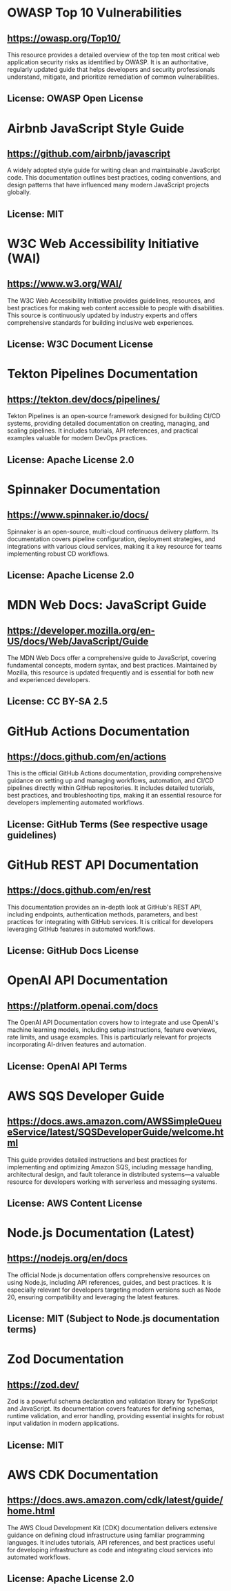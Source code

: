 # OWASP Top 10 Vulnerabilities
## https://owasp.org/Top10/
This resource provides a detailed overview of the top ten most critical web application security risks as identified by OWASP. It is an authoritative, regularly updated guide that helps developers and security professionals understand, mitigate, and prioritize remediation of common vulnerabilities.
## License: OWASP Open License

# Airbnb JavaScript Style Guide
## https://github.com/airbnb/javascript
A widely adopted style guide for writing clean and maintainable JavaScript code. This documentation outlines best practices, coding conventions, and design patterns that have influenced many modern JavaScript projects globally.
## License: MIT

# W3C Web Accessibility Initiative (WAI)
## https://www.w3.org/WAI/
The W3C Web Accessibility Initiative provides guidelines, resources, and best practices for making web content accessible to people with disabilities. This source is continuously updated by industry experts and offers comprehensive standards for building inclusive web experiences.
## License: W3C Document License

# Tekton Pipelines Documentation
## https://tekton.dev/docs/pipelines/
Tekton Pipelines is an open-source framework designed for building CI/CD systems, providing detailed documentation on creating, managing, and scaling pipelines. It includes tutorials, API references, and practical examples valuable for modern DevOps practices.
## License: Apache License 2.0

# Spinnaker Documentation
## https://www.spinnaker.io/docs/
Spinnaker is an open-source, multi-cloud continuous delivery platform. Its documentation covers pipeline configuration, deployment strategies, and integrations with various cloud services, making it a key resource for teams implementing robust CD workflows.
## License: Apache License 2.0

# MDN Web Docs: JavaScript Guide
## https://developer.mozilla.org/en-US/docs/Web/JavaScript/Guide
The MDN Web Docs offer a comprehensive guide to JavaScript, covering fundamental concepts, modern syntax, and best practices. Maintained by Mozilla, this resource is updated frequently and is essential for both new and experienced developers.
## License: CC BY-SA 2.5

# GitHub Actions Documentation
## https://docs.github.com/en/actions
This is the official GitHub Actions documentation, providing comprehensive guidance on setting up and managing workflows, automation, and CI/CD pipelines directly within GitHub repositories. It includes detailed tutorials, best practices, and troubleshooting tips, making it an essential resource for developers implementing automated workflows.
## License: GitHub Terms (See respective usage guidelines)

# GitHub REST API Documentation
## https://docs.github.com/en/rest
This documentation provides an in-depth look at GitHub's REST API, including endpoints, authentication methods, parameters, and best practices for integrating with GitHub services. It is critical for developers leveraging GitHub features in automated workflows.
## License: GitHub Docs License

# OpenAI API Documentation
## https://platform.openai.com/docs
The OpenAI API Documentation covers how to integrate and use OpenAI's machine learning models, including setup instructions, feature overviews, rate limits, and usage examples. This is particularly relevant for projects incorporating AI-driven features and automation.
## License: OpenAI API Terms

# AWS SQS Developer Guide
## https://docs.aws.amazon.com/AWSSimpleQueueService/latest/SQSDeveloperGuide/welcome.html
This guide provides detailed instructions and best practices for implementing and optimizing Amazon SQS, including message handling, architectural design, and fault tolerance in distributed systems—a valuable resource for developers working with serverless and messaging systems.
## License: AWS Content License

# Node.js Documentation (Latest)
## https://nodejs.org/en/docs
The official Node.js documentation offers comprehensive resources on using Node.js, including API references, guides, and best practices. It is especially relevant for developers targeting modern versions such as Node 20, ensuring compatibility and leveraging the latest features.
## License: MIT (Subject to Node.js documentation terms)

# Zod Documentation
## https://zod.dev/
Zod is a powerful schema declaration and validation library for TypeScript and JavaScript. Its documentation covers features for defining schemas, runtime validation, and error handling, providing essential insights for robust input validation in modern applications.
## License: MIT

# AWS CDK Documentation
## https://docs.aws.amazon.com/cdk/latest/guide/home.html
The AWS Cloud Development Kit (CDK) documentation delivers extensive guidance on defining cloud infrastructure using familiar programming languages. It includes tutorials, API references, and best practices useful for developing infrastructure as code and integrating cloud services into automated workflows.
## License: Apache License 2.0